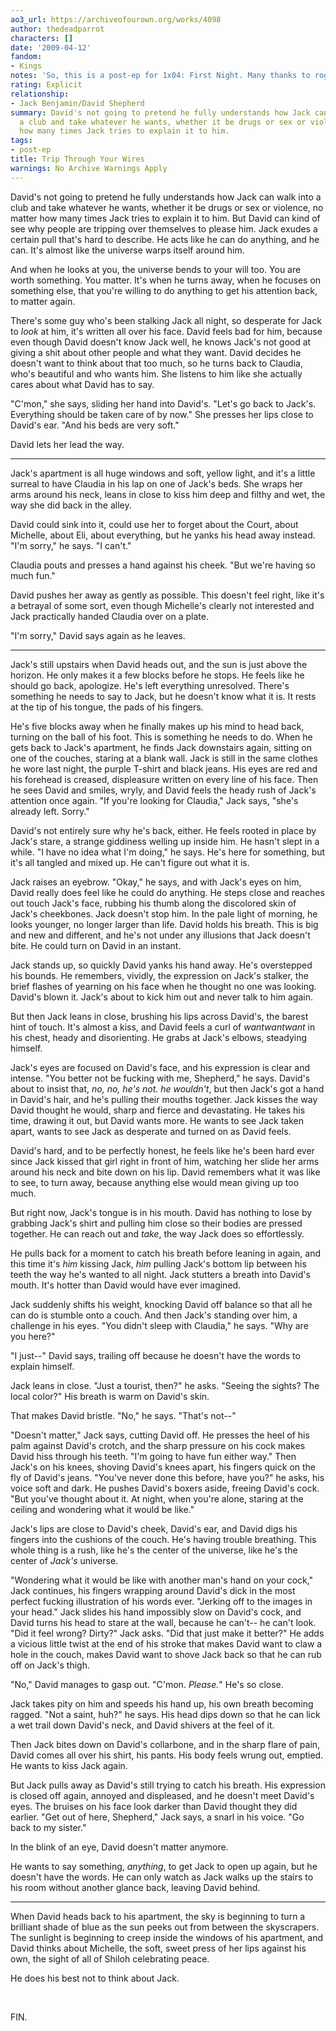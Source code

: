 ```yaml
---
ao3_url: https://archiveofourown.org/works/4098
author: thedeadparrot
characters: []
date: '2009-04-12'
fandom:
- Kings
notes: 'So, this is a post-ep for 1x04: First Night. Many thanks to roga for the beta.'
rating: Explicit
relationship:
- Jack Benjamin/David Shepherd
summary: David's not going to pretend he fully understands how Jack can walk into
  a club and take whatever he wants, whether it be drugs or sex or violence, no matter
  how many times Jack tries to explain it to him.
tags:
- post-ep
title: Trip Through Your Wires
warnings: No Archive Warnings Apply
---
```


David's not going to pretend he fully understands how Jack can walk into a club and take whatever he wants, whether it be drugs or sex or violence, no matter how many times Jack tries to explain it to him. But David can kind of see why people are tripping over themselves to please him. Jack exudes a certain pull that's hard to describe. He acts like he can do anything, and he can. It's almost like the universe warps itself around him.

And when he looks at you, the universe bends to your will too. You are worth something. You matter. It's when he turns away, when he focuses on something else, that you're willing to do anything to get his attention back, to matter again.

There's some guy who's been stalking Jack all night, so desperate for Jack to *look* at him, it's written all over his face. David feels bad for him, because even though David doesn't know Jack well, he knows Jack's not good at giving a shit about other people and what they want. David decides he doesn't want to think about that too much, so he turns back to Claudia, who's beautiful and who wants him. She listens to him like she actually cares about what David has to say.

"C'mon," she says, sliding her hand into David's. "Let's go back to Jack's. Everything should be taken care of by now." She presses her lips close to David's ear. "And his beds are very soft."

David lets her lead the way.

---

Jack's apartment is all huge windows and soft, yellow light, and it's a little surreal to have Claudia in his lap on one of Jack's beds. She wraps her arms around his neck, leans in close to kiss him deep and filthy and wet, the way she did back in the alley.

David could sink into it, could use her to forget about the Court, about Michelle, about Eli, about everything, but he yanks his head away instead. "I'm sorry," he says. "I can't."

Claudia pouts and presses a hand against his cheek. "But we're having so much fun."

David pushes her away as gently as possible. This doesn't feel right, like it's a betrayal of some sort, even though Michelle's clearly not interested and Jack practically handed Claudia over on a plate.

"I'm sorry," David says again as he leaves.

---

Jack's still upstairs when David heads out, and the sun is just above the horizon. He only makes it a few blocks before he stops. He feels like he should go back, apologize. He's left everything unresolved. There's something he needs to say to Jack, but he doesn't know what it is. It rests at the tip of his tongue, the pads of his fingers.

He's five blocks away when he finally makes up his mind to head back, turning on the ball of his foot. This is something he needs to do. When he gets back to Jack's apartment, he finds Jack downstairs again, sitting on one of the couches, staring at a blank wall. Jack is still in the same clothes he wore last night, the purple T-shirt and black jeans. His eyes are red and his forehead is creased, displeasure written on every line of his face. Then he sees David and smiles, wryly, and David feels the heady rush of Jack's attention once again. "If you're looking for Claudia," Jack says, "she's already left. Sorry."

David's not entirely sure why he's back, either. He feels rooted in place by Jack's stare, a strange giddiness welling up inside him. He hasn't slept in a while. "I have no idea what I'm doing," he says. He's here for something, but it's all tangled and mixed up. He can't figure out what it is.

Jack raises an eyebrow. "Okay," he says, and with Jack's eyes on him, David really does feel like he could do anything. He steps close and reaches out touch Jack's face, rubbing his thumb along the discolored skin of Jack's cheekbones. Jack doesn't stop him. In the pale light of morning, he looks younger, no longer larger than life. David holds his breath. This is big and new and different, and he's not under any illusions that Jack doesn't bite. He could turn on David in an instant.

Jack stands up, so quickly David yanks his hand away. He's overstepped his bounds. He remembers, vividly, the expression on Jack's stalker, the brief flashes of yearning on his face when he thought no one was looking. David's blown it. Jack's about to kick him out and never talk to him again.

But then Jack leans in close, brushing his lips across David's, the barest hint of touch. It's almost a kiss, and David feels a curl of *wantwantwant* in his chest, heady and disorienting. He grabs at Jack's elbows, steadying himself.

Jack's eyes are focused on David's face, and his expression is clear and intense. "You better not be fucking with me, Shepherd," he says. David's about to insist that, *no, no, he's not. he wouldn't*, but then Jack's got a hand in David's hair, and he's pulling their mouths together. Jack kisses the way David thought he would, sharp and fierce and devastating. He takes his time, drawing it out, but David wants more. He wants to see Jack taken apart, wants to see Jack as desperate and turned on as David feels.

David's hard, and to be perfectly honest, he feels like he's been hard ever since Jack kissed that girl right in front of him, watching her slide her arms around his neck and bite down on his lip. David remembers what it was like to see, to turn away, because anything else would mean giving up too much.

But right now, Jack's tongue is in his mouth. David has nothing to lose by grabbing Jack's shirt and pulling him close so their bodies are pressed together. He can reach out and *take*, the way Jack does so effortlessly.

He pulls back for a moment to catch his breath before leaning in again, and this time it's *him* kissing Jack, *him* pulling Jack's bottom lip between his teeth the way he's wanted to all night. Jack stutters a breath into David's mouth. It's hotter than David would have ever imagined.

Jack suddenly shifts his weight, knocking David off balance so that all he can do is stumble onto a couch. And then Jack's standing over him, a challenge in his eyes. "You didn't sleep with Claudia," he says. "Why are you here?"

"I just--" David says, trailing off because he doesn't have the words to explain himself.

Jack leans in close. "Just a tourist, then?" he asks. "Seeing the sights? The local color?" His breath is warm on David's skin.

That makes David bristle. "No," he says. "That's not--"

"Doesn't matter," Jack says, cutting David off. He presses the heel of his palm against David's crotch, and the sharp pressure on his cock makes David hiss through his teeth. "I'm going to have fun either way." Then Jack's on his knees, shoving David's knees apart, his fingers quick on the fly of David's jeans. "You've never done this before, have you?" he asks, his voice soft and dark. He pushes David's boxers aside, freeing David's cock. "But you've thought about it. At night, when you're alone, staring at the ceiling and wondering what it would be like."

Jack's lips are close to David's cheek, David's ear, and David digs his fingers into the cushions of the couch. He's having trouble breathing. This whole thing is a rush, like he's the center of the universe, like he's the center of *Jack's* universe.

"Wondering what it would be like with another man's hand on your cock," Jack continues, his fingers wrapping around David's dick in the most perfect fucking illustration of his words ever. "Jerking off to the images in your head." Jack slides his hand impossibly slow on David's cock, and David turns his head to stare at the wall, because he can't-- he can't look. "Did it feel wrong? Dirty?" Jack asks. "Did that just make it better?" He adds a vicious little twist at the end of his stroke that makes David want to claw a hole in the couch, makes David want to shove Jack back so that he can rub off on Jack's thigh.

"No," David manages to gasp out. "C'mon. *Please.*" He's so close.

Jack takes pity on him and speeds his hand up, his own breath becoming ragged. "Not a saint, huh?" he says. His head dips down so that he can lick a wet trail down David's neck, and David shivers at the feel of it.

Then Jack bites down on David's collarbone, and in the sharp flare of pain, David comes all over his shirt, his pants. His body feels wrung out, emptied. He wants to kiss Jack again.

But Jack pulls away as David's still trying to catch his breath. His expression is closed off again, annoyed and displeased, and he doesn't meet David's eyes. The bruises on his face look darker than David thought they did earlier. "Get out of here, Shepherd," Jack says, a snarl in his voice. "Go back to my sister."

In the blink of an eye, David doesn't matter anymore.

He wants to say something, *anything*, to get Jack to open up again, but he doesn't have the words. He can only watch as Jack walks up the stairs to his room without another glance back, leaving David behind.

---

When David heads back to his apartment, the sky is beginning to turn a brilliant shade of blue as the sun peeks out from between the skyscrapers. The sunlight is beginning to creep inside the windows of his apartment, and David thinks about Michelle, the soft, sweet press of her lips against his own, the sight of all of Shiloh celebrating peace.

He does his best not to think about Jack.

 

FIN.